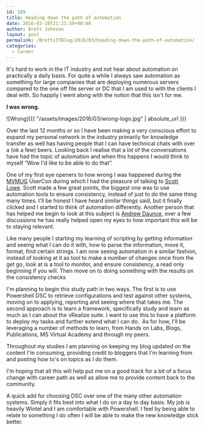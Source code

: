 ```yaml
---
id: 189
title: Heading down the path of automation
date: 2016-03-10T21:21:59+00:00
author: Brett Johnson
layout: post
permalink: /BrettsITBlog/2016/03/heading-down-the-path-of-automation/
categories:
  - Career
---
```

It's hard to work in the IT industry and not hear about automation on practically a daily basis. For quite a while I always saw automation as something for large companies that are deploying numerous servers compared to the one off file server or DC that I am used to with the clients I deal with. So happily I went along with the notion that this isn't for me.

**I was wrong.**

![Wrong]({{ "/assets/images/2016/03/wrong-logo.jpg" | absolute_url }})

Over the last 12 months or so I have been making a very conscious effort to expand my personal network in the industry primarily for knowledge transfer as well has having people that I can have technical chats with over a (ok a few) beers. Looking back I realise that a lot of the conversations have had the topic of automation and when this happens I would think to myself &#8220;Wow I'd like to be able to do that&#8221;.

One of my first eye openers to how wrong I was happened during the <a href="https://twitter.com/mvmug" target="_blank">MVMUG</a> UserCon during which I had the pleasure of talking to <a href="https://twitter.com/scott_lowe" target="_blank">Scott Lowe</a>. Scott made a few great points, the biggest one was to use automation tools to ensure consistency, instead of just to do the same thing many times. I'll be honest I have heard similar things said, but it finally clicked and I started to think of automation differently. Another person that has helped me begin to look at this subject is <a href="https://twitter.com/daunce_" target="_blank">Andrew Daunce</a>, over a few discussions he has really helped open my eyes to how important this will be to staying relevant.

Like many people I starting my learning of scripting by getting information and seeing what I can do it with, how to parse the information, move it, format, find certain strings. I am now seeing automation in a similar fashion, instead of looking at it as tool to make a number of changes once from the get go, look at is a tool to monitor, and ensure consistency, a read only beginning if you will. Then move on to doing something with the results on the consistency checks

I'm planning to begin this study path in two ways. The first is to use Powershell DSC to retrieve configurations and test against other systems, moving on to applying, reporting and seeing where that takes me. The second approach is to learn a framework, specifically study and learn as much as I can about the vRealize suite. I want to use this to have a platform to deploy my tasks and further extend what I can do.  As for how, I'll be leveraging a number of methods to learn, from Hands on Labs, Blogs, Publications, MS Virtual Academy and through my peers.

Throughout my studies I am planning on keeping my blog updated on the content I'm consuming, providing credit to bloggers that I'm learning from and posting how to's on topics as I do them.

I'm hoping that all this will help put me on a good track for a bit of a focus change with career path as well as allow me to provide content back to the community.

A quick add for choosing DSC over one of the many other automation systems. Simply it fits best into what I do on a day to day basis. My job is heavily Wintel and I am comfortable with Powershell. I feel by being able to relate to something I do often I will be able to make the new knowledge stick better.